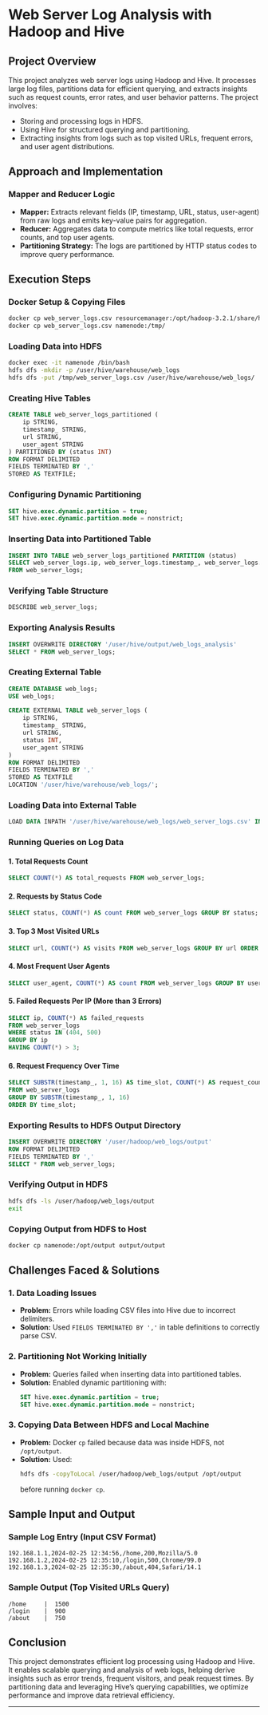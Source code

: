 # Web Server Log Analysis with Hadoop and Hive

## Project Overview
This project analyzes web server logs using Hadoop and Hive. It processes large log files, partitions data for efficient querying, and extracts insights such as request counts, error rates, and user behavior patterns. The project involves:
- Storing and processing logs in HDFS.
- Using Hive for structured querying and partitioning.
- Extracting insights from logs such as top visited URLs, frequent errors, and user agent distributions.

## Approach and Implementation
### **Mapper and Reducer Logic**
- **Mapper:** Extracts relevant fields (IP, timestamp, URL, status, user-agent) from raw logs and emits key-value pairs for aggregation.
- **Reducer:** Aggregates data to compute metrics like total requests, error counts, and top user agents.
- **Partitioning Strategy:** The logs are partitioned by HTTP status codes to improve query performance.

## Execution Steps
### **Docker Setup & Copying Files**
```sh
docker cp web_server_logs.csv resourcemanager:/opt/hadoop-3.2.1/share/hadoop/mapreduce/
docker cp web_server_logs.csv namenode:/tmp/
```

### **Loading Data into HDFS**
```sh
docker exec -it namenode /bin/bash
hdfs dfs -mkdir -p /user/hive/warehouse/web_logs
hdfs dfs -put /tmp/web_server_logs.csv /user/hive/warehouse/web_logs/
```

### **Creating Hive Tables**
```sql
CREATE TABLE web_server_logs_partitioned (
    ip STRING,
    timestamp_ STRING,
    url STRING,
    user_agent STRING
) PARTITIONED BY (status INT)
ROW FORMAT DELIMITED
FIELDS TERMINATED BY ','
STORED AS TEXTFILE;
```

### **Configuring Dynamic Partitioning**
```sql
SET hive.exec.dynamic.partition = true;
SET hive.exec.dynamic.partition.mode = nonstrict;
```

### **Inserting Data into Partitioned Table**
```sql
INSERT INTO TABLE web_server_logs_partitioned PARTITION (status)
SELECT web_server_logs.ip, web_server_logs.timestamp_, web_server_logs.url, web_server_logs.user_agent, web_server_logs.status
FROM web_server_logs;
```

### **Verifying Table Structure**
```sql
DESCRIBE web_server_logs;
```

### **Exporting Analysis Results**
```sql
INSERT OVERWRITE DIRECTORY '/user/hive/output/web_logs_analysis'
SELECT * FROM web_server_logs;
```

### **Creating External Table**
```sql
CREATE DATABASE web_logs;
USE web_logs;

CREATE EXTERNAL TABLE web_server_logs (
    ip STRING,
    timestamp_ STRING,
    url STRING,
    status INT,
    user_agent STRING
)
ROW FORMAT DELIMITED
FIELDS TERMINATED BY ','
STORED AS TEXTFILE
LOCATION '/user/hive/warehouse/web_logs/';
```

### **Loading Data into External Table**
```sql
LOAD DATA INPATH '/user/hive/warehouse/web_logs/web_server_logs.csv' INTO TABLE web_server_logs;
```

### **Running Queries on Log Data**
#### **1. Total Requests Count**
```sql
SELECT COUNT(*) AS total_requests FROM web_server_logs;
```
#### **2. Requests by Status Code**
```sql
SELECT status, COUNT(*) AS count FROM web_server_logs GROUP BY status;
```
#### **3. Top 3 Most Visited URLs**
```sql
SELECT url, COUNT(*) AS visits FROM web_server_logs GROUP BY url ORDER BY visits DESC LIMIT 3;
```
#### **4. Most Frequent User Agents**
```sql
SELECT user_agent, COUNT(*) AS count FROM web_server_logs GROUP BY user_agent ORDER BY count DESC;
```
#### **5. Failed Requests Per IP (More than 3 Errors)**
```sql
SELECT ip, COUNT(*) AS failed_requests
FROM web_server_logs
WHERE status IN (404, 500)
GROUP BY ip
HAVING COUNT(*) > 3;
```
#### **6. Request Frequency Over Time**
```sql
SELECT SUBSTR(timestamp_, 1, 16) AS time_slot, COUNT(*) AS request_count
FROM web_server_logs
GROUP BY SUBSTR(timestamp_, 1, 16)
ORDER BY time_slot;
```

### **Exporting Results to HDFS Output Directory**
```sql
INSERT OVERWRITE DIRECTORY '/user/hadoop/web_logs/output'
ROW FORMAT DELIMITED
FIELDS TERMINATED BY ','
SELECT * FROM web_server_logs;
```

### **Verifying Output in HDFS**
```sh
hdfs dfs -ls /user/hadoop/web_logs/output
exit
```

### **Copying Output from HDFS to Host**
```sh
docker cp namenode:/opt/output output/output
```

## Challenges Faced & Solutions
### **1. Data Loading Issues**
- **Problem:** Errors while loading CSV files into Hive due to incorrect delimiters.
- **Solution:** Used `FIELDS TERMINATED BY ','` in table definitions to correctly parse CSV.

### **2. Partitioning Not Working Initially**
- **Problem:** Queries failed when inserting data into partitioned tables.
- **Solution:** Enabled dynamic partitioning with:
  ```sql
  SET hive.exec.dynamic.partition = true;
  SET hive.exec.dynamic.partition.mode = nonstrict;
  ```

### **3. Copying Data Between HDFS and Local Machine**
- **Problem:** Docker `cp` failed because data was inside HDFS, not `/opt/output`.
- **Solution:** Used:
  ```sh
  hdfs dfs -copyToLocal /user/hadoop/web_logs/output /opt/output
  ```
  before running `docker cp`.

## Sample Input and Output
### **Sample Log Entry (Input CSV Format)**
```
192.168.1.1,2024-02-25 12:34:56,/home,200,Mozilla/5.0
192.168.1.2,2024-02-25 12:35:10,/login,500,Chrome/99.0
192.168.1.3,2024-02-25 12:35:30,/about,404,Safari/14.1
```

### **Sample Output (Top Visited URLs Query)**
```
/home     |  1500
/login    |  900
/about    |  750
```

## Conclusion
This project demonstrates efficient log processing using Hadoop and Hive. It enables scalable querying and analysis of web logs, helping derive insights such as error trends, frequent visitors, and peak request times. By partitioning data and leveraging Hive’s querying capabilities, we optimize performance and improve data retrieval efficiency.

---


